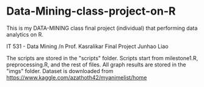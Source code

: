 # Data-Mining-class-project-on-R
This is my DATA-MINING class final project (individual) that performing data analytics on R.

IT 531 - Data Mining /n
Prof. Kasralikar
Final Project
Junhao Liao

The scripts are stored in the "scripts" folder.
Scripts start from milestone1.R, preprocessing.R, and the rest of files.
All graph results are stored in the "imgs" folder.
Dataset is downloaded from https://www.kaggle.com/azathoth42/myanimelist/home
